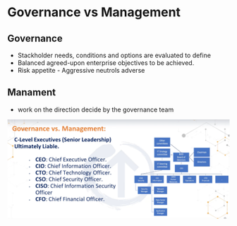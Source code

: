 

# Governance vs Management

## Governance
- Stackholder needs, conditions and options are evaluated to define
- Balanced agreed-upon enterprise objectives to be achieved.
- Risk appetite - Aggressive neutrols adverse
## Manament
- work on the direction decide by the governance team



<img src="img/7.1.png" />